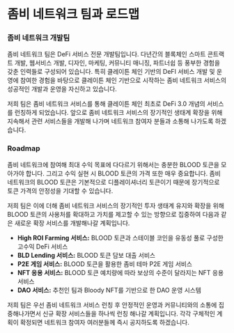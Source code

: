# 좀비 네트워크 팀과 로드맵

### 좀비 네트워크 개발팀

좀비 네트워크 팀은 DeFi 서비스 전문 개발팀입니다. 다년간의 블록체인 스마트 콘트랙트 개발, 웹서비스 개발, 디자인, 마케팅, 커뮤니티 매니징, 파트너쉽 등 풍부한 경험을 갖춘 인력들로 구성되어 있습니다. 특히 클레이튼 체인 기반의 DeFI 서비스 개발 및 운영에 참여한 경험을 바탕으로 클레이튼 체인 기반으로 시작하는 좀비 네트워크 서비스의 성공적인 개발과 운영을 자신하고 있습니다.&#x20;

저희 팀은 좀비 네트워크 서비스를 통해 클레이튼 체인 최초로 DeFi 3.0 개념의 서비스를 런칭하게 되었습니다. 앞으로 좀비 네트워크 서비스의 장기적인 생태계 확장을 위해 지속해서 관련 서비스들을 개발해 나가며 네트워크 참여자 분들과 소통해 나가도록 하겠습니다.

### Roadmap

좀비 네트워크에 참여해 최대 수익 목표에 다다르기 위해서는 충분한 BLOOD 토큰을 모아가야 합니다. 그리고 수익 실현 시 BLOOD 토큰의 가격 또한 매우 중요합니다. 좀비 네트워크의 BLOOD 토큰은 기본적으로 디플레이셔너리 토큰이기 때문에 장기적으로 토큰 가격의 안정성을 기대할 수 있습니다.&#x20;

저희 팀은 이에 더해 좀비 네트워크 서비스의 장기적인 투자 생태계 유지와 확장을 위해 BLOOD 토큰의 사용처를 확대하고 가치를 제고할 수 있는 방향으로 집중하여 다음과 같은 새로운 확장 서비스를 개발해나갈 계획입니다.

* **High ROI Farming 서비스:** BLOOD 토큰과 스테이블 코인을 유동성 풀로 구성한 고수익 DeFi 서비스&#x20;
* **BLD Lending 서비스:** BLOOD 토큰 담보 대출 서비스        &#x20;
* **P2E 게임 서비스:** BLOOD 토큰을 활용한 좀비 테마 P2E 게임 서비스&#x20;
* **NFT 응용 서비스:** BLOOD 토큰 예치량에 따라 보상의 수준이 달라지는 NFT 응용 서비스
* **DAO 서비스:** 추천인 팀과 Bloody NFT를 기반으로 한 DAO 운영 시스템

저희 팀은 우선 좀비 네트워크 서비스 런칭 후 안정적인 운영과 커뮤니티와의 소통에 집중해나가면서 신규 확장 서비스들을 하나씩 런칭 해나갈 계획입니다. 각각 구체적인 계획이 확정되면 네트워크 참여자 여러분들께 즉시 공지하도록 하겠습니다.
